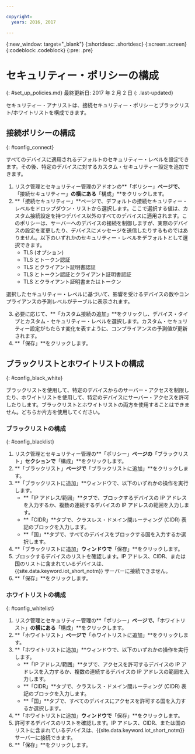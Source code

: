 ```yaml
---

copyright:
  years: 2016, 2017

---
```


{:new_window: target="\_blank"}
{:shortdesc: .shortdesc}
{:screen:.screen}
{:codeblock:.codeblock}
{:pre: .pre}

# セキュリティー・ポリシーの構成
{: #set_up_policies.md}
最終更新日: 2017 年 2 月 2 日
{: .last-updated}

セキュリティー・アナリストは、接続セキュリティー・ポリシーとブラックリスト/ホワイトリストを構成できます。

## 接続ポリシーの構成
{: #config_connect}

すべてのデバイスに適用されるデフォルトのセキュリティー・レベルを設定できます。その後、特定のデバイスに対するカスタム・セキュリティー設定を追加できます。

1. リスク管理とセキュリティー管理のアドオンの**「ポリシー」**ページで、**「接続セキュリティー」**の横にある**「構成」**をクリックします。
2. **「接続セキュリティー」**ページで、デフォルトの接続セキュリティー・レベルをドロップダウン・リストから選択します。ここで選択する値は、カスタム接続設定を持つデバイス以外のすべてのデバイスに適用されます。このポリシーは、サーバーへのデバイスの接続を制御しますが、実際のデバイスの設定を変更したり、デバイスにメッセージを送信したりするものではありません。以下のいずれかのセキュリティー・レベルをデフォルトとして選択できます。
    - TLS (オプション)
    - TLS とトークン認証
    - TLS とクライアント証明書認証
    - TLS とトークン認証とクライアント証明書認証
    - TLS とクライアント証明書またはトークン

選択したセキュリティー・レベルに基づいて、影響を受けるデバイスの数やコンプライアンスの予測レベルがテーブルに表示されます。

3. 必要に応じて、**「カスタム接続の追加」**をクリックし、デバイス・タイプとカスタム・セキュリティー・レベルを選択します。カスタム・セキュリティー設定がもたらす変化を表すように、コンプライアンスの予測値が更新されます。
4. **「保存」**をクリックします。  

## ブラックリストとホワイトリストの構成
{: #config_black_white}

ブラックリストを使用して、特定のデバイスからのサーバー・アクセスを制限したり、ホワイトリストを使用して、特定のデバイスにサーバー・アクセスを許可したりします。ブラックリストとホワイトリストの両方を使用することはできません。どちらか片方を使用してください。

### ブラックリストの構成
{: #config_blacklist}

1. リスク管理とセキュリティー管理の**「ポリシー」**ページの**「ブラックリスト」**セクションで**「構成」**をクリックします。
2. **「ブラックリスト」**ページで**「ブラックリストに追加」**をクリックします。
3. **「ブラックリストに追加」**ウィンドウで、以下のいずれかの操作を実行します。
    - **「IP アドレス/範囲」**タブで、ブロックするデバイスの IP アドレスを入力するか、複数の連続するデバイスの IP アドレスの範囲を入力します。
    - **「CIDR」**タブで、クラスレス・ドメイン間ルーティング (CIDR) 表記のブロックを入力します。
    - **「国」**タブで、すべてのデバイスをブロックする国を入力するか選択します。
4. **「ブラックリストに追加」**ウィンドウで**「保存」**をクリックします。
5. ブロックするデバイスのリストを確認します。IP アドレス、CIDR、または国のリストに含まれているデバイスは、{{site.data.keyword.iot_short_notm}} サーバーに接続できません。
6. **「保存」**をクリックします。

### ホワイトリストの構成
{: #config_whitelist}

1. リスク管理とセキュリティー管理の**「ポリシー」**ページで、**「ホワイトリスト」**の横にある**「構成」**をクリックします。
2. **「ホワイトリスト」**ページで**「ホワイトリストに追加」**をクリックします。
3. **「ホワイトリストに追加」**ウィンドウで、以下のいずれかの操作を実行します。
    - **「IP アドレス/範囲」**タブで、アクセスを許可するデバイスの IP アドレスを入力するか、複数の連続するデバイスの IP アドレスの範囲を入力します。
    - **「CIDR」**タブで、クラスレス・ドメイン間ルーティング (CIDR) 表記のブロックを入力します。
    - **「国」**タブで、すべてのデバイスにアクセスを許可する国を入力するか選択します。
4. **「ホワイトリストに追加」**ウィンドウで**「保存」**をクリックします。
5. 許可するデバイスのリストを確認します。IP アドレス、CIDR、または国のリストに含まれているデバイスは、{{site.data.keyword.iot_short_notm}} サーバーに接続できます。
6. **「保存」**をクリックします。
